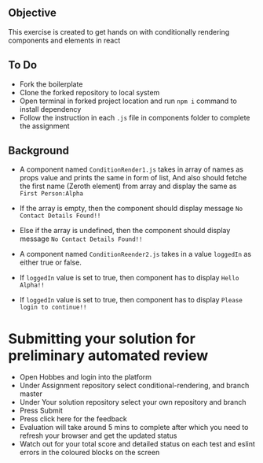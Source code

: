 ## Objective
This exercise is created to get hands on with conditionally rendering components and elements in react

## To Do
- Fork the boilerplate
- Clone the forked repository to local system
- Open terminal in forked project location and run `npm i` command to install dependency
- Follow the instruction in each `.js` file in components folder to complete the assignment

## Background
- A component named `ConditionRender1.js` takes in array of names as props value and prints the same in form of list, And also should fetche the first name (Zeroth element) from array and display the same as `First Person:Alpha`
- If the array is empty, then the component should display message `No Contact Details Found!!`
- Else if the array is undefined, then the component should display message `No Contact Details Found!!`

- A component named `ConditionReender2.js` takes in a value `loggedIn` as either true or false.
- If `loggedIn` value is set to true, then component has to display `Hello Alpha!!`
- If `loggedIn` value is set to true, then component has to display `Please login to continue!!`

# Submitting your solution for preliminary automated review
- Open Hobbes and login into the platform
- Under Assignment repository select conditional-rendering, and branch master
- Under Your solution repository select your own repository and branch
- Press Submit
- Press click here for the feedback
- Evaluation will take around 5 mins to complete after which you need to refresh your browser and get the updated status
- Watch out for your total score and detailed status on each test and eslint errors in the coloured blocks on the screen
